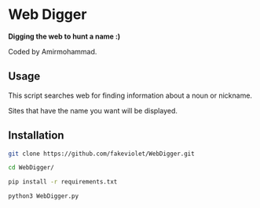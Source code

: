 # Web Digger
**Digging the web to hunt a name :)**

Coded by Amirmohammad.
## Usage
This script searches web for finding information about a noun or nickname.

Sites that have the name you want will be displayed.
## Installation
```bash
git clone https://github.com/fakeviolet/WebDigger.git
```
```bash
cd WebDigger/
```
```bash
pip install -r requirements.txt
```
```bash
python3 WebDigger.py
```
